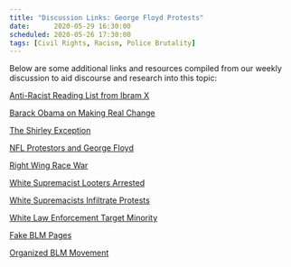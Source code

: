 ```yaml
---
title: "Discussion Links: George Floyd Protests"
date:      2020-05-29 16:30:00
scheduled: 2020-05-26 17:30:00
tags: [Civil Rights, Racism, Police Brutality]
---
```

Below are some additional links and resources compiled from our weekly discussion to aid discourse and research into this topic:

<a href="https://chipublib.bibliocommons.com/list/share/204842963/1357692923">Anti-Racist Reading List from Ibram X</a>

<a href="https://medium.com/@BarackObama/how-to-make-this-moment-the-turning-point-for-real-change-9fa209806067">Barack Obama on Making Real Change</a>

<a href="https://www.facebook.com/outsidevoicesunite/photos/pcb.2397937137104382/2397936770437752/?type=3&theater">The Shirley Exception</a>

<a href="https://www.nytimes.com/2020/06/07/sports/football/george-floyd-nfl-players-fitzgerald.html">NFL Protestors and George Floyd</a>

<a href="https://www.thedailybeast.com/right-wing-race-war-wannabes-could-make-george-floyd-police-protests-go-nuclear">Right Wing Race War</a>

<a href="https://www.courthousenews.com/minnesota-officials-link-arrested-looters-to-white-supremacist-groups/">White Supremacist Looters Arrested</a>

<a href="https://www.justsecurity.org/70497/far-right-infiltrators-and-agitators-in-george-floyd-protests-indicators-of-white-supremacists/">White Supremacists Infiltrate Protests</a>

<a href="https://onlinelibrary.wiley.com/doi/abs/10.1111/puar.12956">White Law Enforcement Target Minority</a>

<a href="https://money.cnn.com/2018/04/09/technology/fake-black-lives-matter-facebook-page/index.html">Fake BLM Pages</a>

<a href="https://blacklivesmatter.com/">Organized BLM Movement</a>
